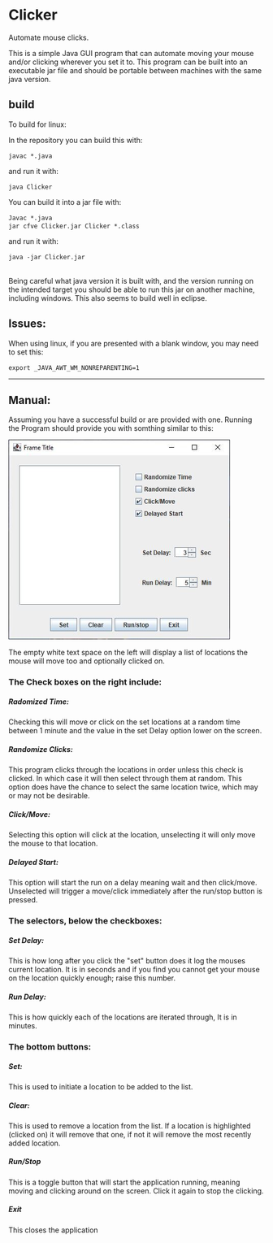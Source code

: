 # Clicker
Automate mouse clicks.


This is a simple Java GUI program that can automate moving your mouse and/or clicking wherever you set it to.
This program can be built into an executable jar file and should be portable between machines with the same java version.

## build
To build for linux:

In the repository you can build this with:
```
javac *.java
```
and run it with:
```
java Clicker
```

You can build it into a jar file with:
```
Javac *.java
jar cfve Clicker.jar Clicker *.class
```
and run it with:
```
java -jar Clicker.jar
```
<br/>
Being careful what java version it is built with,
and the version running on the intended target you
should be able to run this jar on another machine,
including windows. This also seems to build well in eclipse.

## Issues:

When using linux, if you are presented with a blank window, you may need to set this:
```
export _JAVA_AWT_WM_NONREPARENTING=1
```
<hr/>

## Manual:

Assuming you have a successful build or are provided with one. Running the Program should provide you with somthing similar to this:

![Gui Example](https://github.com/ElliePenguins/Clicker/blob/main/images/image.jpg)

The empty white text space on the left will display a list of locations the mouse will move too and optionally clicked on.

### The Check boxes on the right include:

##### Radomized Time:
Checking this will move or click on the set locations at a random time between 1 minute and the value in the set Delay option lower on the screen.

##### Randomize Clicks:
This program clicks through the locations in order unless this check is clicked. In which case it will then select through them at random. This option does have the chance to select the same location twice, which may or may not be desirable.

##### Click/Move:
Selecting this option will click at the location, unselecting it will only move the mouse to that location.

##### Delayed Start:
This option will start the run on a delay meaning wait and then click/move. Unselected will trigger a move/click immediately after the run/stop button is pressed.

### The selectors, below the checkboxes:

##### Set Delay:
This is how long after you click the "set" button does it log the mouses current location. It is in seconds and if you find you cannot get your mouse on the location quickly enough; raise this number.

##### Run Delay:
This is how quickly each of the locations are iterated through, It is in minutes.

### The bottom buttons:

##### Set:
This is used to initiate a location to be added to the list.

##### Clear:
This is used to remove a location from the list. If a location is highlighted (clicked on) it will remove that one, if not it will remove the most recently added location.

##### Run/Stop
This is a toggle button that will start the application running, meaning moving and clicking around on the screen. Click it again to stop the clicking.

##### Exit
This closes the application
